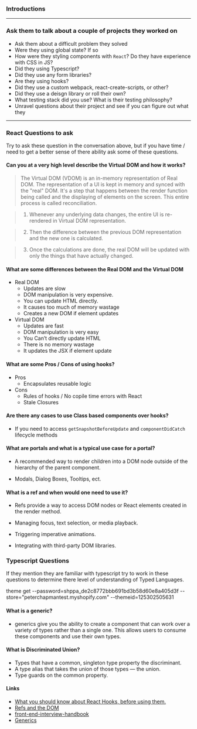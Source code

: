 ### Introductions
***

### Ask them to talk about a couple of projects they worked on
  - Ask them about a difficult problem they solved
  - Were they using global state? If so 
  - How were they styling components with `React`? Do they have experience with CSS in JS?
  - Did they using Typescript?
  - Did they use any form libraries?
  - Are they using hooks?
  - Did they use a custom webpack, react-create-scripts, or other?
  - Did they use a deisgn library or roll their own?
  - What testing stack did you use? What is their testing philosophy? 
  - Unravel questions about their project and see if you can figure out what they
***

### React Questions to ask

Try to ask these question in the conversation above, but if you have time / need to get a better sense of there ability ask some of these questions.

#### Can you at a very high level describe the Virtual DOM and how it works?
   
   > The Virtual DOM (VDOM) is an in-memory representation of Real DOM. The representation of a UI is kept in memory and synced with the "real" DOM. It's a step that happens between the render function being called and the displaying of elements on the screen. This entire process is called reconciliation.

   > 1) Whenever any underlying data changes, the entire UI is re-rendered in Virtual DOM representation.
    
  > 2) Then the difference between the previous DOM representation and the new one is calculated.
  
  > 3) Once the calculations are done, the real DOM will be updated with only the things that have actually changed.


#### What are some differences between the Real DOM and the Virtual DOM

  - Real DOM
    - Updates are slow
    - DOM manipulation is very expensive.
    - You can update HTML directly.
    - It causes too much of memory wastage
    - Creates a new DOM if element updates
  - Virtual DOM
    - Updates are fast
    - DOM manipulation is very easy
    - You Can’t directly update HTML
    - There is no memory wastage
    - It updates the JSX if element update

#### What are some Pros / Cons of using hooks?

  - Pros
    - Encapsulates reusable logic
  - Cons
    - Rules of hooks / No copile time errors with React
    - Stale Closures

#### Are there any cases to use Class based components over hooks?

  - If you need to access `getSnapshotBeforeUpdate` and `componentDidCatch` lifecycle methods

#### What are portals and what is a typical use case for a portal?

  - A recommended way to render children into a DOM node outside of the hierarchy of the parent component.

  - Modals, Dialog Boxes, Tooltips, ect.

#### What is a ref and when would one need to use it?

  - Refs provide a way to access DOM nodes or React elements created in the render method.

  - Managing focus, text selection, or media playback.

  - Triggering imperative animations.

  - Integrating with third-party DOM libraries.

### Typescript Questions

If they mention they are familiar with typescript try to work in these questions to determine there level of understanding of Typed Languages.

theme get --password=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 --store="peterchapmantest.myshopify.com" --themeid=125302505631

#### What is a generic?

- generics give you the ability to create a component that can work over a variety of types rather than a single one. This allows users to consume these components and use their own types.

#### What is Discriminated Union?

- Types that have a common, singleton type property the discriminant.
- A type alias that takes the union of those types — the union.
- Type guards on the common property.

#### Links
- [What you should know about React Hooks, before using them.](https://nazrhan-mohcine.medium.com/react-hooks-why-what-and-pros-vs-cons-6d3fe18b8a0a)
- [Refs and the DOM](https://reactjs.org/docs/refs-and-the-dom.html)
- [front-end-interview-handbook](https://github.com/yangshun/front-end-interview-handbook/blob/master/contents/en/javascript-questions.md#what-is-a-closure-and-howwhy-would-you-use-one)
- [Generics](https://www.typescriptlang.org/docs/handbook/2/generics.html)
